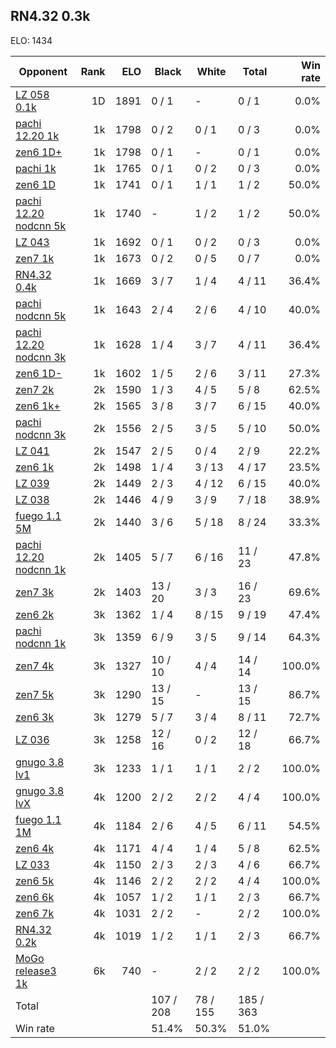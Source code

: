 ## RN4.32 0.3k ##

ELO: 1434

Opponent | Rank | ELO | Black | White | Total | Win rate
---------|-----:|----:|-------|-------|-------|-------:
[LZ 058 0.1k](LZ%20058%200.1k.md) | 1D | 1891 | 0 / 1 | - | 0 / 1 | 0.0%
[pachi 12.20 1k](pachi%2012.20%201k.md) | 1k | 1798 | 0 / 2 | 0 / 1 | 0 / 3 | 0.0%
[zen6 1D+](zen6%201D+.md) | 1k | 1798 | 0 / 1 | - | 0 / 1 | 0.0%
[pachi 1k](pachi%201k.md) | 1k | 1765 | 0 / 1 | 0 / 2 | 0 / 3 | 0.0%
[zen6 1D](zen6%201D.md) | 1k | 1741 | 0 / 1 | 1 / 1 | 1 / 2 | 50.0%
[pachi 12.20 nodcnn 5k](pachi%2012.20%20nodcnn%205k.md) | 1k | 1740 | - | 1 / 2 | 1 / 2 | 50.0%
[LZ 043](LZ%20043.md) | 1k | 1692 | 0 / 1 | 0 / 2 | 0 / 3 | 0.0%
[zen7 1k](zen7%201k.md) | 1k | 1673 | 0 / 2 | 0 / 5 | 0 / 7 | 0.0%
[RN4.32 0.4k](RN4.32%200.4k.md) | 1k | 1669 | 3 / 7 | 1 / 4 | 4 / 11 | 36.4%
[pachi nodcnn 5k](pachi%20nodcnn%205k.md) | 1k | 1643 | 2 / 4 | 2 / 6 | 4 / 10 | 40.0%
[pachi 12.20 nodcnn 3k](pachi%2012.20%20nodcnn%203k.md) | 1k | 1628 | 1 / 4 | 3 / 7 | 4 / 11 | 36.4%
[zen6 1D-](zen6%201D-.md) | 1k | 1602 | 1 / 5 | 2 / 6 | 3 / 11 | 27.3%
[zen7 2k](zen7%202k.md) | 2k | 1590 | 1 / 3 | 4 / 5 | 5 / 8 | 62.5%
[zen6 1k+](zen6%201k+.md) | 2k | 1565 | 3 / 8 | 3 / 7 | 6 / 15 | 40.0%
[pachi nodcnn 3k](pachi%20nodcnn%203k.md) | 2k | 1556 | 2 / 5 | 3 / 5 | 5 / 10 | 50.0%
[LZ 041](LZ%20041.md) | 2k | 1547 | 2 / 5 | 0 / 4 | 2 / 9 | 22.2%
[zen6 1k](zen6%201k.md) | 2k | 1498 | 1 / 4 | 3 / 13 | 4 / 17 | 23.5%
[LZ 039](LZ%20039.md) | 2k | 1449 | 2 / 3 | 4 / 12 | 6 / 15 | 40.0%
[LZ 038](LZ%20038.md) | 2k | 1446 | 4 / 9 | 3 / 9 | 7 / 18 | 38.9%
[fuego 1.1 5M](fuego%201.1%205M.md) | 2k | 1440 | 3 / 6 | 5 / 18 | 8 / 24 | 33.3%
[pachi 12.20 nodcnn 1k](pachi%2012.20%20nodcnn%201k.md) | 2k | 1405 | 5 / 7 | 6 / 16 | 11 / 23 | 47.8%
[zen7 3k](zen7%203k.md) | 2k | 1403 | 13 / 20 | 3 / 3 | 16 / 23 | 69.6%
[zen6 2k](zen6%202k.md) | 3k | 1362 | 1 / 4 | 8 / 15 | 9 / 19 | 47.4%
[pachi nodcnn 1k](pachi%20nodcnn%201k.md) | 3k | 1359 | 6 / 9 | 3 / 5 | 9 / 14 | 64.3%
[zen7 4k](zen7%204k.md) | 3k | 1327 | 10 / 10 | 4 / 4 | 14 / 14 | 100.0%
[zen7 5k](zen7%205k.md) | 3k | 1290 | 13 / 15 | - | 13 / 15 | 86.7%
[zen6 3k](zen6%203k.md) | 3k | 1279 | 5 / 7 | 3 / 4 | 8 / 11 | 72.7%
[LZ 036](LZ%20036.md) | 3k | 1258 | 12 / 16 | 0 / 2 | 12 / 18 | 66.7%
[gnugo 3.8 lv1](gnugo%203.8%20lv1.md) | 3k | 1233 | 1 / 1 | 1 / 1 | 2 / 2 | 100.0%
[gnugo 3.8 lvX](gnugo%203.8%20lvX.md) | 4k | 1200 | 2 / 2 | 2 / 2 | 4 / 4 | 100.0%
[fuego 1.1 1M](fuego%201.1%201M.md) | 4k | 1184 | 2 / 6 | 4 / 5 | 6 / 11 | 54.5%
[zen6 4k](zen6%204k.md) | 4k | 1171 | 4 / 4 | 1 / 4 | 5 / 8 | 62.5%
[LZ 033](LZ%20033.md) | 4k | 1150 | 2 / 3 | 2 / 3 | 4 / 6 | 66.7%
[zen6 5k](zen6%205k.md) | 4k | 1146 | 2 / 2 | 2 / 2 | 4 / 4 | 100.0%
[zen6 6k](zen6%206k.md) | 4k | 1057 | 1 / 2 | 1 / 1 | 2 / 3 | 66.7%
[zen6 7k](zen6%207k.md) | 4k | 1031 | 2 / 2 | - | 2 / 2 | 100.0%
[RN4.32 0.2k](RN4.32%200.2k.md) | 4k | 1019 | 1 / 2 | 1 / 1 | 2 / 3 | 66.7%
[MoGo release3 1k](MoGo%20release3%201k.md) | 6k | 740 | - | 2 / 2 | 2 / 2 | 100.0%
Total | | | 107 / 208 | 78 / 155 | 185 / 363 | 
Win rate| | | 51.4% | 50.3% | 51.0% | 

